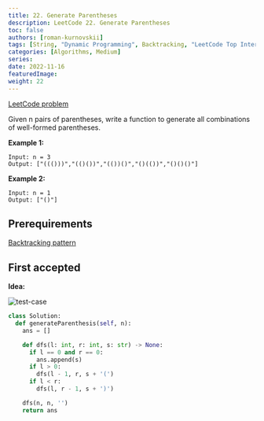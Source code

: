 ```yaml
---
title: 22. Generate Parentheses
description: LeetCode 22. Generate Parentheses
toc: false
authors: [roman-kurnovskii]
tags: [String, "Dynamic Programming", Backtracking, "LeetCode Top Interview"]
categories: [Algorithms, Medium]
series:
date: 2022-11-16
featuredImage:
weight: 22
---
```


[LeetCode problem](https://leetcode.com/problems/generate-parentheses/)

Given n pairs of parentheses, write a function to generate all combinations of well-formed parentheses.

**Example 1:**

    Input: n = 3
    Output: ["((()))","(()())","(())()","()(())","()()()"]

**Example 2:**

    Input: n = 1
    Output: ["()"]

## Prerequirements

[Backtracking pattern](/en/tracks/algorithms-101/algorithms/#backtracking)

## First accepted

**Idea:**

![test-case](../../assets/22.jpg)

```python
class Solution:
  def generateParenthesis(self, n):
    ans = []

    def dfs(l: int, r: int, s: str) -> None:
      if l == 0 and r == 0:
        ans.append(s)
      if l > 0:
        dfs(l - 1, r, s + '(')
      if l < r:
        dfs(l, r - 1, s + ')')

    dfs(n, n, '')
    return ans
```
